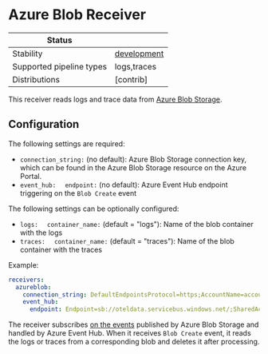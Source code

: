 # Azure Blob Receiver

| Status                   |               |
| ------------------------ |---------------|
| Stability                | [development] |
| Supported pipeline types | logs,traces   |
| Distributions            | [contrib]     |


This receiver reads logs and trace data from [Azure Blob Storage](https://azure.microsoft.com/services/storage/blobs/).

## Configuration

The following settings are required:

- `connection_string:` (no default): Azure Blob Storage connection key, which can be found in the Azure Blob Storage resource on the Azure Portal.
- `event_hub:`
  `  endpoint:` (no default): Azure Event Hub endpoint triggering on the `Blob Create` event 

The following settings can be optionally configured:

- `logs:`
  `  container_name:` (default = "logs"): Name of the blob container with the logs
- `traces:`
  `  container_name:` (default = "traces"): Name of the blob container with the traces

Example:

```yaml
receivers:
  azureblob:
    connection_string: DefaultEndpointsProtocol=https;AccountName=accountName;AccountKey=+idLkHYcL0MUWIKYHm2j4Q==;EndpointSuffix=core.windows.net
    event_hub:
      endpoint: Endpoint=sb://oteldata.servicebus.windows.net/;SharedAccessKeyName=otelhubbpollicy;SharedAccessKey=mPJVubIK5dJ6mLfZo1ucsdkLysLSQ6N7kddvsIcmoEs=;EntityPath=otellhub    
```

The receiver subscribes [on the events](https://docs.microsoft.com/en-us/azure/storage/blobs/storage-blob-event-overview) published by Azure Blob Storage and handled by Azure Event Hub. When it receives `Blob Create` event, it reads the logs or traces from a corresponding blob and deletes it after processing.

[development]: https://github.com/open-telemetry/opentelemetry-collector#development
